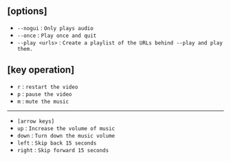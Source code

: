 ## [options]
- `--nogui` : `Only plays audio`
- `--once` : `Play once and quit`
- `--play <urls>` : `Create a playlist of the URLs behind --play and play them.`

## [key operation]
- `r` : `restart the video`
- `p` : `pause the video`
- `m` : `mute the music`

---
- `[arrow keys]`
- `up` : `Increase the volume of music`
- `down` : `Turn down the music volume`
- `left` : `Skip back 15 seconds`
- `right` : `Skip forward 15 seconds`